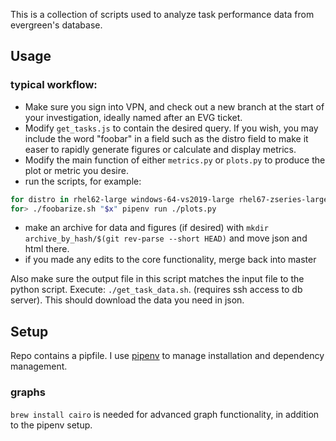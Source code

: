 This is a collection of scripts used to analyze task performance data from evergreen's database.

## Usage
### typical workflow:

- Make sure you sign into VPN, and check out a new branch at the start of your investigation, ideally named after an EVG ticket.
- Modify `get_tasks.js` to contain the desired query. If you wish, you may include the word "foobar" in a field such as the distro field to make it easer to rapidly generate figures or calculate and display metrics.
- Modify the main function of either `metrics.py` or `plots.py` to produce the plot or metric you desire. 
- run the scripts, for example:

```zsh
for distro in rhel62-large windows-64-vs2019-large rhel67-zseries-large 
for> ./foobarize.sh "$x" pipenv run ./plots.py
```
- make an archive for data and figures (if desired) with `mkdir archive_by_hash/$(git rev-parse --short HEAD)` and move json and html there.
- if you made any edits to the core functionality, merge back into master

Also make sure the output file in this script matches the input file to the python script.
Execute: `./get_task_data.sh`. (requires ssh access to db server). This should download the data you need in json.


## Setup

Repo contains a pipfile. I use [pipenv](https://pipenv-fork.readthedocs.io/en/latest/) to manage installation and dependency management.

### graphs

`brew install cairo` is needed for advanced graph functionality, in addition to the pipenv setup.

